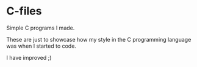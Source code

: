 # C-files
Simple C programs I made.

These are just to showcase how my style in the C programming language was when I started to code.

I have improved ;)
